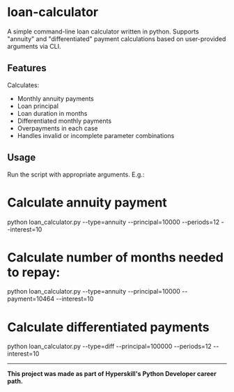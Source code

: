# loan-calculator

A simple command-line loan calculator written in python. Supports "annuity" and "differentiated" payment calculations based on user-provided arguments via CLI.

## Features
Calculates:
- Monthly annuity payments
- Loan principal
- Loan duration in months
- Differentiated monthly payments
- Overpayments in each case
- Handles invalid or incomplete parameter combinations

## Usage
Run the script with appropriate arguments. E.g.:

# Calculate annuity payment
python loan_calculator.py --type=annuity --principal=10000 --periods=12 --interest=10

# Calculate number of months needed to repay:
python loan_calculator.py --type=annuity --principal=10000 --payment=10464 --interest=10

# Calculate differentiated payments
python loan_calculator.py --type=diff --principal=100000 --periods=12 --interest=10

------------------------------------------------------------------------------------------------------------------------------------------

**This project was made as part of Hyperskill's Python Developer career path.**
